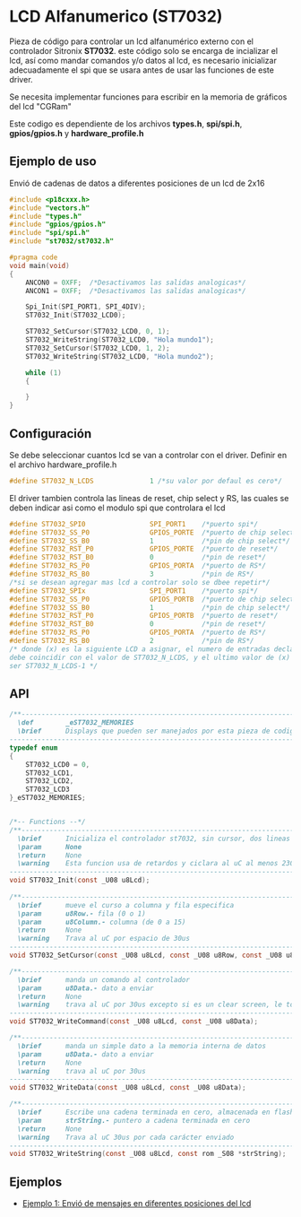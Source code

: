 LCD Alfanumerico (ST7032)
=========================


Pieza de código para controlar un lcd alfanumérico externo con el controlador Sitronix **ST7032**. este código solo se encarga de incializar el lcd, así como mandar comandos y/o datos al lcd, es necesario inicializar adecuadamente el spi que se usara antes de usar las funciones de este driver.

Se necesita implementar funciones para escribir en la memoria de gráficos del lcd "CGRam" 

Este codigo es dependiente de los archivos **types.h**, **spi/spi.h**, **gpios/gpios.h** y **hardware_profile.h** 


Ejemplo de uso
--------------

Envió de cadenas de datos a diferentes posiciones de un lcd de 2x16

```C
#include <p18cxxx.h>
#include "vectors.h"
#include "types.h"
#include "gpios/gpios.h"
#include "spi/spi.h"
#include "st7032/st7032.h"

#pragma code
void main(void)
{
    ANCON0 = 0XFF;  /*Desactivamos las salidas analogicas*/
    ANCON1 = 0XFF;  /*Desactivamos las salidas analogicas*/

    Spi_Init(SPI_PORT1, SPI_4DIV);
    ST7032_Init(ST7032_LCD0);

    ST7032_SetCursor(ST7032_LCD0, 0, 1);
    ST7032_WriteString(ST7032_LCD0, "Hola mundo1");
    ST7032_SetCursor(ST7032_LCD0, 1, 2);
    ST7032_WriteString(ST7032_LCD0, "Hola mundo2");

    while (1)
    {

    }
}
```

Configuración
-------------

Se debe seleccionar cuantos lcd se van a controlar con el driver. Definir en el archivo hardware_profile.h 
```C
#define ST7032_N_LCDS              1 /*su valor por defaul es cero*/
```

El driver tambien controla las lineas de reset, chip select y RS, las cuales se deben indicar asi como el modulo spi que controlara el lcd
```C
#define ST7032_SPI0                SPI_PORT1    /*puerto spi*/
#define ST7032_SS_P0               GPIOS_PORTE  /*puerto de chip select*/
#define ST7032_SS_B0               1            /*pin de chip select*/
#define ST7032_RST_P0              GPIOS_PORTE  /*puerto de reset*/
#define ST7032_RST_B0              0            /*pin de reset*/
#define ST7032_RS_P0               GPIOS_PORTA  /*puerto de RS*/
#define ST7032_RS_B0               3            /*pin de RS*/
/*si se desean agregar mas lcd a controlar solo se dbee repetir*/
#define ST7032_SPIx                SPI_PORT1    /*puerto spi*/
#define ST7032_SS_P0               GPIOS_PORTB  /*puerto de chip select*/
#define ST7032_SS_B0               1            /*pin de chip select*/
#define ST7032_RST_P0              GPIOS_PORTB  /*puerto de reset*/
#define ST7032_RST_B0              0            /*pin de reset*/
#define ST7032_RS_P0               GPIOS_PORTA  /*puerto de RS*/
#define ST7032_RS_B0               2            /*pin de RS*/
/* donde (x) es la siguiente LCD a asignar, el numero de entradas declaradas 
debe coincidir con el valor de ST7032_N_LCDS, y el ultimo valor de (x) deberá 
ser ST7032_N_LCDS-1 */
```

API 
---

```C
/**---------------------------------------------------------------------------------------------
  \def        _eST7032_MEMORIES
  \brief      Displays que pueden ser manejados por esta pieza de codigo
----------------------------------------------------------------------------------------------*/
typedef enum
{
    ST7032_LCD0 = 0,
    ST7032_LCD1,
    ST7032_LCD2,
    ST7032_LCD3
}_eST7032_MEMORIES;


/*-- Functions --*/
/**---------------------------------------------------------------------------------------------    
  \brief      Inicializa el controlador st7032, sin cursor, dos lineas y fuente 5x8
  \param	  None
  \return     None
  \warning	  Esta funcion usa de retardos y ciclara al uC al menos 230ms
----------------------------------------------------------------------------------------------*/
void ST7032_Init(const _U08 u8Lcd);
    
/**---------------------------------------------------------------------------------------------    
  \brief      mueve el curso a columna y fila especifica
  \param	  u8Row.- fila (0 o 1)
  \param	  u8Column.- columna (de 0 a 15)
  \return     None
  \warning	  Trava al uC por espacio de 30us
----------------------------------------------------------------------------------------------*/
void ST7032_SetCursor(const _U08 u8Lcd, const _U08 u8Row, const _U08 u8Col);

/**---------------------------------------------------------------------------------------------
  \brief      manda un comando al controlador
  \param	  u8Data.- dato a enviar
  \return     None
  \warning	  trava al uC por 30us excepto si es un clear screen, le tomara 300uS
----------------------------------------------------------------------------------------------*/
void ST7032_WriteCommand(const _U08 u8Lcd, const _U08 u8Data);

/**---------------------------------------------------------------------------------------------
  \brief      manda un simple dato a la memoria interna de datos
  \param	  u8Data.- dato a enviar
  \return     None
  \warning	  trava al uC por 30us
----------------------------------------------------------------------------------------------*/
void ST7032_WriteData(const _U08 u8Lcd, const _U08 u8Data);

/**---------------------------------------------------------------------------------------------
  \brief      Escribe una cadena terminada en cero, almacenada en flash,
  \param	  strString.- puntero a cadena terminada en cero
  \return     None
  \warning	  Trava al uC 30us por cada carácter enviado
----------------------------------------------------------------------------------------------*/
void ST7032_WriteString(const _U08 u8Lcd, const rom _S08 *strString);
```

Ejemplos
--------

- [Ejemplo 1: Envió de mensajes en diferentes posiciones del lcd][1]

  [1]: https://github.com/Hotboards/Examples/blob/master/Microchip/st7032.X/main.c
